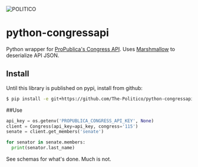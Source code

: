 ![POLITICO](https://rawgithub.com/The-Politico/src/master/images/logo/badge.png)

# python-congressapi

Python wrapper for [ProPublica's Congress API](https://propublica.github.io/congress-api-docs/). Uses [Marshmallow](http://marshmallow.readthedocs.io) to deserialize API JSON.

## Install

Until this library is published on pypi, install from github:

```bash
$ pip install -e git+https://github.com/The-Politico/python-congressapi.git#egg=python-congressapi
```

##Use

```python
api_key = os.getenv('PROPUBLICA_CONGRESS_API_KEY', None)
client = Congress(api_key=api_key, congress='115')
senate = client.get_members('senate')

for senator in senate.members:
  print(senator.last_name)
```

See schemas for what's done. Much is not.
